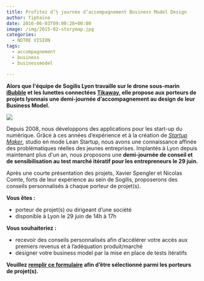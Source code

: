 ```yaml
---
title: Profitez d’½ journée d’accompagnement Business Model Design
author: Tiphaine
date: 2016-06-03T09:00:28+00:00
image: /img/2015-02-storymap.jpg
categories:
  - NOTRE VISION
tags:
  - accompagnement
  - business
  - businessmodel

---
```

**Alors que l'équipe de Sogilis Lyon travaille sur le drone sous-marin [iBubble](http://ibubble.camera/) et les lunettes connectées [Tikaway](https://www.tikaway.com/), elle propose aux porteurs de projets lyonnais une demi-journée d’accompagnement au design de leur Business Model.**


![](/img/2016-06-20162906_Accompagnement_BMD-300x300.jpg)

Depuis 2008, nous développons des applications pour les start-up du numérique. Grâce à ces années d’expérience et à la création de _[Startup Maker][1]_, studio en mode Lean Startup, nous avons une connaissance affinée des problématiques réelles des jeunes entreprises. Implantés à Lyon depuis maintenant plus d'un an, nous proposons une **demi-journée de conseil et de sensibilisation au test marché itératif pour les entrepreneurs le 29 juin.**

Après une courte présentation des projets, Xavier Spengler et Nicolas Comte, forts de leur expérience au sein de Sogilis, proposerons des conseils personnalisés à chaque porteur de projet(s).

**Vous êtes :**

* porteur de projet(s) ou dirigeant d’une société
* disponible à Lyon le 29 juin de 14h à 17h

**Vous souhaiteriez :**

* recevoir des conseils personnalisés afin d’accélérer votre accès aux premiers revenus et à l’adéquation produit/marché
* designer votre business model par la mise en place de tests itératifs

**Veuillez [remplir ce formulaire](https://docs.google.com/a/sogilis.com/forms/d/1wJPwCVqdvENFQGqgU6lJCcu7pl59uEGfvksMrLWiia8/edit) afin d’être sélectionné parmi les porteurs de projet(s).**

[1]: http://www.startup-maker.com/
